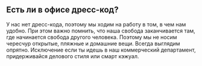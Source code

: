 ## Есть ли в офисе дресс-код?

У нас нет дресс-кода, поэтому мы ходим на работу в том, в чем нам удобно.
При этом важно помнить, что наша свобода заканчивается там, где начинается свобода другого человека. Поэтому мы не носим чересчур открытые, пляжные и домашние вещи. Всегда выглядим опрятно. Исключение если ты идешь в наш коммерческий департамент, придерживайся делового стиля или смарт кэжуал.